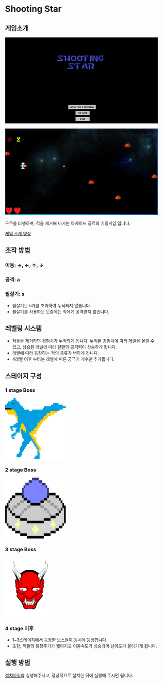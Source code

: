 # Shooting Star
## 게임소개

![main](./assets/main.PNG)

![play](./assets/play.PNG)

우주를 비행하며, 적을 제거해 나가는 아케이드 장르의 슈팅게임 입니다.

[게임 소개 영상](https://youtu.be/7RaGjAgmI4k)

## 조작 방법

### 이동: →, ←, ↑, ↓
### 공격: a
### 필살기: s

* 필살기는 5개를 초과하여 누적되지 않습니다.
* 필살기를 사용하는 도중에는 적에게 공격받지 않습니다.

## 레벨링 시스템

* 적들을 제거하면 경험치가 누적되게 됩니다. 누적된 경험치에 따라 레벨을 올릴 수 있고, 상승된 레벨에 따라 탄환의 공격력이 상승하게 됩니다.
* 레벨에 따라 등장하는 적의 종류가 변하게 됩니다. 
* 4레벨 이후 부터는 레벨에 따른 궁극기 개수만 추가됩니다.



## 스테이지 구성

### 1 stage Boss

![boss](./team_project/team_project/Images/b1.png)

### 2 stage Boss

![boss](./team_project/team_project/Images/b2.png)

### 3 stage Boss

![boss](./team_project/team_project/Images/b3.png)


### 4 stage 이후
* 1~3스테이지에서 등장한 보스들이 동시에 등장합니다.
* 또한, 적들의 등장주기가 짧아지고 이동속도가 상승되어 난이도가 올라가게 됩니다.


## 실행 방법

[설치파일](https://github.com/DongjaeJang/Shooting/releases/download/v0.2.2.0/ShootingStar.msi)을 실행해주시고, 정상적으로 설치한 뒤에 실행해 주시면 됩니다.
